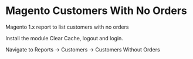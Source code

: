 # Magento Customers With No Orders

Magento 1.x report to list customers with no orders

Install the module
Clear Cache, logout and login.

Navigate to Reports -> Customers -> Customers Without Orders

